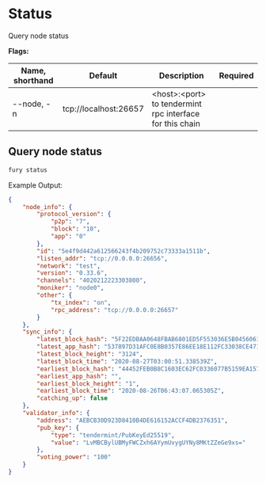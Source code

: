 # Status

Query node status

**Flags:**

| Name, shorthand | Default               | Description                                                | Required |
| --------------- | --------------------- | ---------------------------------------------------------- | -------- |
| --node, -n      | tcp://localhost:26657 | \<host>:\<port> to tendermint rpc interface for this chain |          |

## Query node status

```bash
fury status
```

Example Output:

```json
{
    "node_info": {
        "protocol_version": {
            "p2p": "7",
            "block": "10",
            "app": "0"
        },
        "id": "5e4f9d442a612566243f4b209752c73333a1511b",
        "listen_addr": "tcp://0.0.0.0:26656",
        "network": "test",
        "version": "0.33.6",
        "channels": "4020212223303800",
        "moniker": "node0",
        "other": {
            "tx_index": "on",
            "rpc_address": "tcp://0.0.0.0:26657"
        }
    },
    "sync_info": {
        "latest_block_hash": "5F22EDBAA0648FBAB6801ED5F553036E5B045606168A35839B20D55B9F6E06F3",
        "latest_app_hash": "537897D31AFC0E8B0357E86EE18E112FC33038CE471E4C715C6C414A2ADB6761",
        "latest_block_height": "3124",
        "latest_block_time": "2020-08-27T03:00:51.338539Z",
        "earliest_block_hash": "44452FEB0B8C1603EC62FC0336077B5159EA1574A0D01E88016225B8D3E38670",
        "earliest_app_hash": "",
        "earliest_block_height": "1",
        "earliest_block_time": "2020-08-26T06:43:07.065305Z",
        "catching_up": false
    },
    "validator_info": {
        "address": "AEBCB30D923D8410B4DE616152ACCF4DB2376351",
        "pub_key": {
            "type": "tendermint/PubKeyEd25519",
            "value": "LvMBCBylUBMyFWCZxh6AYymUvygUYNy8MKtZZeGe9xs="
        },
        "voting_power": "100"
    }
}
```
